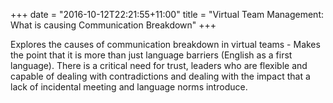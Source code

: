 +++
date = "2016-10-12T22:21:55+11:00"
title = "Virtual Team Management: What is causing Communication Breakdown"
+++

Explores the causes of communication breakdown in virtual teams - Makes the point that it is more than just language barriers (English as a first language). There is a critical need for trust, leaders who are flexible and capable of dealing with contradictions and dealing with the impact that a lack of incidental meeting and language norms introduce.
